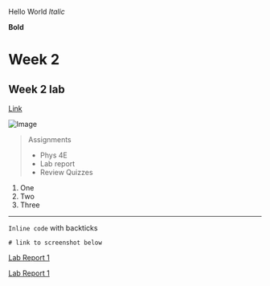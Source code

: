 Hello World
*Italic*

**Bold**

# Week 2
## Week 2 lab

[Link](https://soph-song.github.io/cse15l-lab-reports/)

![Image](http://url/a.png)

> Assignments 
> * Phys 4E
> * Lab report
> * Review Quizzes

1. One
2. Two
3. Three

---
`Inline code` with backticks

```
# link to screenshot below
```
[Lab Report 1](lab-report-1-week-2.html)

[Lab Report 1](https://soph-song.github.io/cse15l-lab-reports/lab-report-1-week-2.html)